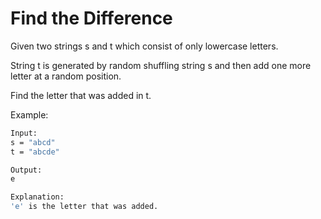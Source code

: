 # Find the Difference

Given two strings s and t which consist of only lowercase letters.

String t is generated by random shuffling string s and then add one more letter at a random position.

Find the letter that was added in t.

Example:

```bash
Input:
s = "abcd"
t = "abcde"

Output:
e

Explanation:
'e' is the letter that was added.
```